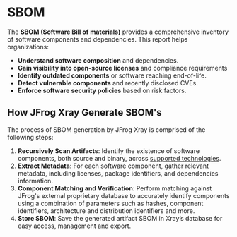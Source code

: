 # SBOM

The **SBOM (Software Bill of materials)** provides a comprehensive inventory of software components and dependencies. This report helps organizations:

* **Understand software composition** and dependencies.
* **Gain visibility into open-source licenses** and compliance requirements
* **Identify outdated components** or software reaching end-of-life.
* **Detect vulnerable components** and recently disclosed CVEs.
* **Enforce software security policies** based on risk factors.

## How JFrog Xray Generate SBOM's

The process of SBOM generation by JFrog Xray is comprised of the following steps:

1. **Recursively Scan Artifacts**: Identify the existence of software components, both source and binary, across [supported technologies](../../../supported-technologies.md).
2. **Extract Metadata**: For each software component, gather relevant metadata, including licenses, package identifiers, and dependencies information.
3. **Component Matching and Verification**: Perform matching against JFrog's external proprietary database to accurately identify components using a combination of parameters such as hashes, component identifiers, architecture and distribution identifiers and more.
4. **Store SBOM**: Save the generated artifact SBOM in Xray’s database for easy access, management and export.
